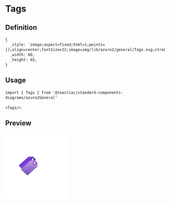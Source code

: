 # Tags

## Definition

```
{
  _style: 'image;aspect=fixed;html=1;points=[];align=center;fontSize=12;image=img/lib/azure2/general/Tags.svg;strokeColor=none;',
  _width: 60,
  _height: 65,
}
```

## Usage

```
import { Tags } from '@reactiac/standard-components-diagrams/azure2General'

<Tags/>
```

## Preview

<img src="./tags.png" width="200"/>
